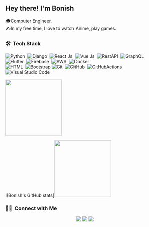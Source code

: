 ## Hey there! I'm Bonish

🎓Computer Engineer.\
✍️In my free time, I love to watch Anime, play games.

### 🛠 &nbsp;Tech Stack

![Python](https://img.shields.io/badge/-Python-white?style=for-the-badge&logo=python)&nbsp;
![Django](https://img.shields.io/badge/-Django-white?style=for-the-badge&logo=django&logoColor=092E20)&nbsp;
![React Js](https://img.shields.io/badge/-react-white?style=for-the-badge&logo=react)&nbsp;
![Vue Js](https://img.shields.io/badge/-Vue-white?style=for-the-badge&logo=vue)&nbsp;
![RestAPI](https://img.shields.io/badge/-REST-white?style=for-the-badge&logo=rest&logoColor=092E20)&nbsp;
![GraphQL](https://img.shields.io/badge/-GraphQL-white?style=for-the-badge&logo=graphql&logoColor=092E20)&nbsp;
![Flutter](https://img.shields.io/badge/-Flutter-white?style=for-the-badge&logo=flutter&logoColor=092E20)&nbsp;
![Firebase](https://img.shields.io/badge/-Firebase-white?style=for-the-badge&logo=firebase&logoColor=092E20)&nbsp;
![AWS](https://img.shields.io/badge/-AWS-white?style=for-the-badge&logo=amazonaws&logoColor=092E20)&nbsp;
![Docker](https://img.shields.io/badge/-Docker-white?style=for-the-badge&logo=docker&logoColor=092E20)&nbsp;\
![HTML](https://img.shields.io/badge/-HTML-white?style=for-the-badge&logo=HTML5)&nbsp;
![Bootstrap](https://img.shields.io/badge/-Bootstrap-white?style=for-the-badge&logo=bootstrap&logoColor=563D7C)
![Git](https://img.shields.io/badge/-Git-white?style=for-the-badge&logo=git)&nbsp;
![GitHub](https://img.shields.io/badge/-GitHub-white?style=for-the-badge&logo=github&logoColor=1572B6)&nbsp;
![GitHubActions](https://img.shields.io/badge/-GitHubActions-white?style=for-the-badge&logo=githubactions&logoColor=1572B6)&nbsp;
![Visual Studio Code](https://img.shields.io/badge/-Visual%20Studio%20Code-white?style=for-the-badge&logo=visual-studio-code&logoColor=007ACC)&nbsp;
<p align="start">
<a href="https://github.com/bonishthapa">
  <img height="180em" src="https://github-readme-stats-eight-theta.vercel.app/api?username=bonishthapa&show_icons=true&theme=dark&include_all_commits=true&count_private=true"/>
  </a>
</p>
![Bonish's GitHub stats]<img height="180em" src="https://github-readme-stats.vercel.app/api?username=bonishthapa&theme=radical&show_icons=true" />
<!-- <p><img align="center" src="https://github-readme-streak-stats.herokuapp.com/?user=AjayKarki&theme=radical" alt="AjayKarki" /></p>                              
 -->

### 🤝🏻 &nbsp;Connect with Me

<p align="center">
  <a target="_blank" href="https://www.linkedin.com/in/bonishthapa/"><img src="https://img.shields.io/badge/-BonishThapa-0077B5?style=flat&logo=Linkedin&logoColor=white"/></a>
<!-- <a target="_blank" href="https://ajaykarki.github.io/"><img src="https://img.shields.io/badge/-ajaykarki.github.io-3423A6?style=flat&logo=Google-Chrome&logoColor=white"/></a>
<a target="_blank" href="https://www.instagram.com/ajaykarki333/"><img src="https://img.shields.io/badge/-@bonishthapa-E4405F?style=flat&logo=Instagram&logoColor=white"/></a> -->
<a target="_blank" href="mailto:bonishthapa@gmail.com"><img src="https://img.shields.io/badge/-bonishthapa@gmail.com-D14836?style=flat&logo=Gmail&logoColor=white"/></a>
<a target="_blank" href="https://www.facebook.com/thapabonis/"><img src="https://img.shields.io/badge/-Bonish Thapa-1877F2?style=flat&logo=Facebook&logoColor=white"/></a>
</p>
